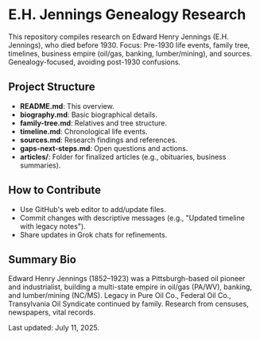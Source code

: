 # E.H. Jennings Genealogy Research

This repository compiles research on Edward Henry Jennings (E.H. Jennings), who died before 1930. Focus: Pre-1930 life events, family tree, timelines, business empire (oil/gas, banking, lumber/mining), and sources. Genealogy-focused, avoiding post-1930 confusions.

## Project Structure
- **README.md**: This overview.
- **biography.md**: Basic biographical details.
- **family-tree.md**: Relatives and tree structure.
- **timeline.md**: Chronological life events.
- **sources.md**: Research findings and references.
- **gaps-next-steps.md**: Open questions and actions.
- **articles/**: Folder for finalized articles (e.g., obituaries, business summaries).

## How to Contribute
- Use GitHub's web editor to add/update files.
- Commit changes with descriptive messages (e.g., "Updated timeline with legacy notes").
- Share updates in Grok chats for refinements.

## Summary Bio
Edward Henry Jennings (1852–1923) was a Pittsburgh-based oil pioneer and industrialist, building a multi-state empire in oil/gas (PA/WV), banking, and lumber/mining (NC/MS). Legacy in Pure Oil Co., Federal Oil Co., Transylvania Oil Syndicate continued by family. Research from censuses, newspapers, vital records.

Last updated: July 11, 2025.